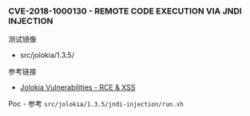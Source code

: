 ### CVE-2018-1000130 - REMOTE CODE EXECUTION VIA JNDI INJECTION

测试镜像

* src/jolokia/1.3.5/

参考链接

* [Jolokia Vulnerabilities - RCE & XSS](https://blog.gdssecurity.com/labs/2018/4/18/jolokia-vulnerabilities-rce-xss.html)

Poc - 参考 `src/jolokia/1.3.5/jndi-injection/run.sh`

